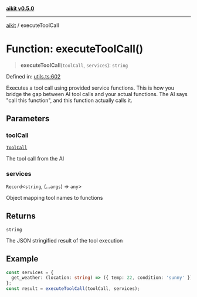 [**aikit v0.5.0**](../README.md)

---

[aikit](../README.md) / executeToolCall

# Function: executeToolCall()

> **executeToolCall**(`toolCall`, `services`): `string`

Defined in: [utils.ts:602](https://github.com/chinmaymk/aikit/blob/main/src/utils.ts#L602)

Executes a tool call using provided service functions.
This is how you bridge the gap between AI tool calls and your actual functions.
The AI says "call this function", and this function actually calls it.

## Parameters

### toolCall

[`ToolCall`](../interfaces/ToolCall.md)

The tool call from the AI

### services

`Record`\<`string`, (...`args`) => `any`\>

Object mapping tool names to functions

## Returns

`string`

The JSON stringified result of the tool execution

## Example

```typescript
const services = {
  get_weather: (location: string) => ({ temp: 22, condition: 'sunny' }),
};
const result = executeToolCall(toolCall, services);
```

